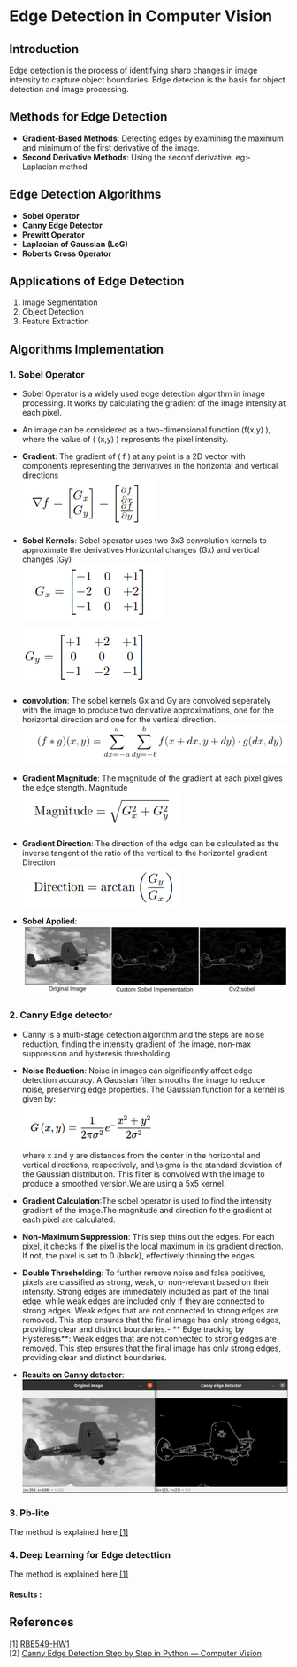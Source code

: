 # Edge Detection in Computer Vision

## Introduction 
Edge detection is the process of identifying sharp changes in image intensity to capture object boundaries. Edge detecion is the basis for object detection and image processing. 

## Methods for Edge Detection
- **Gradient-Based Methods**: Detecting edges by examining the maximum and minimum of the first derivative of the image. 
- **Second Derivative Methods**: Using the seconf derivative. eg:- Laplacian method

## Edge Detection Algorithms
- **Sobel Operator**
- **Canny Edge Detector**
- **Prewitt Operator**
- **Laplacian of Gaussian (LoG)**
- **Roberts Cross Operator**


## Applications of Edge Detection
1. Image Segmentation
2. Object Detection
3. Feature Extraction



## Algorithms Implementation
### 1. Sobel Operator
- Sobel Operator is a widely used edge detection algorithm in image processing. It works by calculating the gradient of the image intensity at each pixel.
- An image can be considered as a two-dimensional function \(f(x,y) \), where the value of \( (x,y) \) represents the pixel intensity.
- **Gradient**: The gradient of \( f \) at any point is a 2D vector with components representing the derivatives in the horizontal and vertical directions     
   ![Gradient Formula](./edge-detectors/attachments/equations/gradient.png)
   
- **Sobel Kernels**: Sobel operator uses two 3x3 convolution kernels to approximate the derivatives
   Horizontal changes (Gx) and vertical changes (Gy)     
    ![Gx](./edge-detectors/attachments/equations/Gx.png)
    
    ![Gy](./edge-detectors/attachments/equations/Gy.png)

- **convolution**: The sobel kernels Gx  and Gy are convolved seperately with the image to produce two derivative approximations, one for the horizontal direction and one for the vertical direction.
     ![Convolution](./edge-detectors/attachments/equations/convolution.png)

- **Gradient Magnitude**: The magnitude of the gradient at each pixel gives the edge stength. 
    Magnitude  
     ![Magnitude](./edge-detectors/attachments/equations/magnitude.png)

- **Gradient Direction**: The direction of the edge can be calculated as the inverse tangent of the ratio of the vertical to the horizontal gradient
     Direction    
      ![Direction](./edge-detectors/attachments/equations/direction.png)

- **Sobel Applied**:
      ![Sobel_results](./edge-detectors/attachments/results/sobel.png)
    
### 2. Canny Edge detector 
- Canny is a multi-stage detection algorithm and the steps are noise reduction, finding the intensity gradient of the image, non-max suppression and hysteresis thresholding.
- **Noise Reduction**: Noise in images can significantly affect edge detection accuracy. A Gaussian filter smooths the image to reduce noise, preserving edge properties.
  The Gaussian function for a kernel is given by:  
  ![Gaussian](./edge-detectors/attachments/equations/can1.png)   
  where x and y are distances from the center in the horizontal and vertical directions, respectively, and \sigma is the standard deviation of the Gaussian distribution. This filter is convolved with the image to produce a smoothed version.We are using a 5x5 kernel.
- **Gradient Calculation**:The sobel operator is used to find the intensity gradient of the image.The magnitude and direction fo the gradient at each pixel are calculated.  
- **Non-Maximum Suppression**: This step thins out the edges. For each pixel, it checks if the pixel is the local maximum in its gradient direction. If not, the pixel is set to 0 (black), effectively thinning the edges.  
- **Double Thresholding**: To further remove noise and false positives, pixels are classified as strong, weak, or non-relevant based on their intensity. Strong edges are immediately included as part of the final edge, while weak edges are included only if they are connected to strong edges.
Weak edges that are not connected to strong edges are removed. This step ensures that the final image has only strong edges, providing clear and distinct boundaries.- ** Edge tracking by Hysteresis**: Weak edges that are not connected to strong edges are removed. This step ensures that the final image has only strong edges, providing clear and distinct boundaries.
 
- **Results on Canny detector**:
  ![Canny](./edge-detectors/attachments/results/can.png) 

### 3. Pb-lite 

The method is explained here [[1]](https://rbe549.github.io/fall2022/hw/hw0/) 

### 4. Deep Learning for Edge detecttion

The method is explained here [[1]](https://rbe549.github.io/fall2022/hw/hw0/) 

#### Results :   

  
## References 
[1] [RBE549-HW1](https://rbe549.github.io/fall2022/hw/hw0/)  
[2] [Canny Edge Detection Step by Step in Python — Computer Vision](https://towardsdatascience.com/canny-edge-detection-step-by-step-in-python-computer-vision-b49c3a2d8123)
